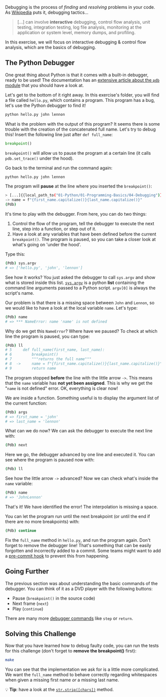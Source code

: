 Debugging is the process of _finding_ and _resolving_ problems in your code. As [Wikipedia](https://en.wikipedia.org/wiki/Debugging) puts it, debugging tactics...

> [...] can involve **interactive** debugging, control flow analysis, unit testing, integration testing, log file analysis, monitoring at the application or system level, memory dumps, and profiling.

In this exercise, we will focus on interactive debugging & control flow analysis, which are the basics of debugging.

## The Python Debugger

One great thing about Python is that it comes with a built-in debugger, ready to be used! The documentation has an [extensive article about the `pdb` module](https://docs.python.org/3/library/pdb.html) that you should have a look at.

Let's get to the bottom of it right away. In this exercise's folder, you will find a file called `hello.py`, which contains a program. This program has a bug, let's use the Python debugger to find it!

```bash
python hello.py john lennon
```

What is the problem with the output of this program? It seems there is some trouble with the creation of the concatenated full name. Let's try to debug this! Insert the following line just after `def full_name`:

```python
breakpoint()
```

`breakpoint()` will allow us to pause the program at a certain line (it calls `pdb.set_trace()` under the hood).

Go back to the terminal and run the command again:

```bash
python hello.py john lennon
```

The program will **pause** at the line where you inserted the `breakpoint()`:

```bash
> [...]{{local_path_to("01-Python/01-Programming-Basics/04-Debugging")}}/hello.py(8)full_name()
-> name = f"{first_name.capitalize()}{last_name.capitalize()}"
(Pdb)
```

It's time to play with the debugger. From here, you can do two things:

1. Control the flow of the program, tell the debugger to execute the next line, step into a function, or step out of it.
2. Have a look at any variables that have been defined before the current `breakpoint()`. The program is paused, so you can take a closer look at what's going on 'under the hood'.

Type this:

```bash
(Pdb) sys.argv
# => ['hello.py', 'john', 'lennon']
```

See how it works? You just asked the debugger to call `sys.argv` and show what is stored inside this list. [`sys.argv`](https://docs.python.org/3/library/sys.html#sys.argv) is a python **list** containing the command line arguments passed to a Python script. `argv[0]` is always the script's name.

Our problem is that there is a missing space between `John` and `Lennon`, so we would like to have a look at the local variable `name`. Let's type:

```bash
(Pdb) name
# => *** NameError: name 'name' is not defined
```

Why do we get this `NameError`? Where have we paused? To check at which line the program is paused, you can type:

```bash
(Pdb) ll
# 5     def full_name(first_name, last_name):
# 6         breakpoint()
# 7         """returns the full name"""
# 8  ->     name = f"{first_name.capitalize()}{last_name.capitalize()}"
# 9         return name
```

The program stopped **before** the line with the little arrow `->`. This means that the `name` variable has **not yet been assigned**. This is why we get the "`name` is not defined" error. OK, everything is clear now!

We are inside a function. Something useful is to display the argument list of the current function:

```bash
(Pdb) args
# => first_name = 'john'
# => last_name = 'lennon'
```

What can we do now? We can ask the debugger to execute the next line with:

```bash
(Pdb) next
```

Here we go, the debugger advanced by one line and executed it. You can see where the program is paused now with:

```bash
(Pdb) ll
```

See how the little arrow `->` advanced? Now we can check what's inside the `name` variable:

```bash
(Pdb) name
# => 'JohnLennon'
```

That's it! We have identified the error! The interpolation is missing a space.

You can let the program run until the next breakpoint (or until the end if there are no more breakpoints) with:

```bash
(Pdb) continue
```

Fix the `full_name` method in `hello.py`, and run the program again. Don't forget to remove the debugger line! That's something that can be easily forgotten and incorrectly added to a commit. Some teams might want to add a [pre-commit hook](http://blog.keul.it/2013/11/no-more-pdbsettrace-committed-git-pre.html) to prevent this from happening.

## Going Further

The previous section was about understanding the basic commands of the debugger. You can think of it as a DVD player with the following buttons:

- Pause (`breakpoint()` in the source code)
- Next frame (`next`)
- Play (`continue`)

There are many more [debugger commands](https://docs.python.org/3/library/pdb.html#debugger-commands) like `step` or `return`.

## Solving this Challenge

Now that you have learned how to debug faulty code, you can run the tests for this challenge (don't forget to **remove the breakpoint()** first):

```bash
make
```

You can see that the implementation we ask for is a little more complicated. We want the `full_name` method to behave correctly regarding whitespaces when given a missing first name _or_ a missing last name.

 💡 **Tip**: have a look at the [`str.strip([chars])`](https://docs.python.org/3.7/library/stdtypes.html?highlight=strip#str.strip) method.
